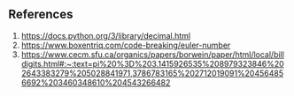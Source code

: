 ## References

1. https://docs.python.org/3/library/decimal.html
2. https://www.boxentriq.com/code-breaking/euler-number
3. https://www.cecm.sfu.ca/organics/papers/borwein/paper/html/local/billdigits.html#:~:text=pi%20%3D%203.1415926535%208979323846%202643383279%205028841971,3786783165%202712019091%204564856692%203460348610%204543266482
